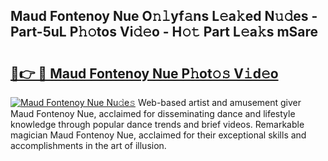 ## Maud Fontenoy Nue O𝚗𝚕yf𝚊ns L𝚎a𝚔ed N𝚞𝚍es - Part-5uL P𝚑𝚘tos Vi𝚍𝚎o - H𝚘𝚝 Part L𝚎a𝚔s mSare

# <h2><a href="http://kf2vdy0.oniu.top/?m=Maud+Fontenoy+Nue">🔗👉 🔴 Maud Fontenoy Nue P𝚑ot𝚘𝚜 V𝚒d𝚎o</a></h2>

[![Maud Fontenoy Nue Nu𝚍e𝚜](https://i.imgur.com/0qMVB7G.gif)](http://kf2vdy0.oniu.top/?m=Maud+Fontenoy+Nue)
Web-based artist and amusement giver Maud Fontenoy Nue, acclaimed for disseminating dance and lifestyle knowledge through popular dance trends and brief videos. Remarkable magician Maud Fontenoy Nue, acclaimed for their exceptional skills and accomplishments in the art of illusion.  
